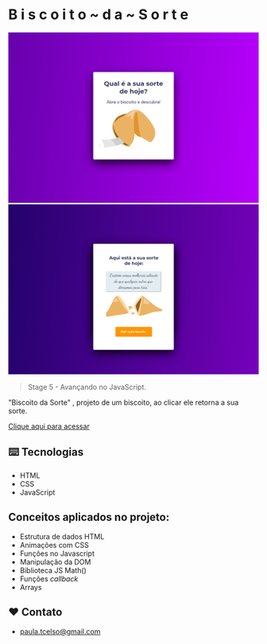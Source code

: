 #  B i s c o i t o ~  d a ~ S o r t e

![preview](./assets/127.0.0.1_5500_index.html.png)
![preview](./assets/127.0.0.1_5500_index.html%20(1).png)

> Stage 5 - Avançando no JavaScript.

"Biscoito da Sorte" , projeto de um biscoito, ao clicar ele retorna a sua sorte.

 [Clique aqui para acessar]()

## ⌨️ Tecnologias

- HTML
- CSS
- JavaScript

## Conceitos aplicados no projeto:

- Estrutura de dados HTML
- Animações com CSS
- Funções no Javascript
- Manipulação da DOM
- Biblioteca JS Math()
- Funções *callback*
- Arrays

##  ❤️ Contato
- paula.tcelso@gmail.com